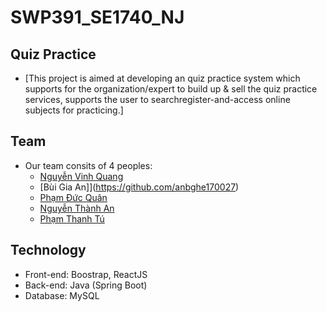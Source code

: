 # SWP391_SE1740_NJ
## Quiz Practice 
* [This project is aimed at developing an quiz practice system which supports for the
organization/expert to build up & sell the quiz practice services, supports the user to searchregister-and-access online subjects for practicing.]

## Team
* Our team consits of 4 peoples:
  * [Nguyễn Vinh Quang](https://github.com/quangnvhe172037)
  * [Bùi Gia An]](https://github.com/anbghe170027)
  * [Phạm Đức Quân](https://github.com/quanpham11)
  * [Nguyễn Thành An](https://github.com/thanhantk03)
  * [Phạm Thanh Tú](https://github.com/tupthe160952)

## Technology
* Front-end: Boostrap, ReactJS
* Back-end: Java (Spring Boot)
* Database: MySQL 
